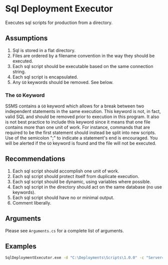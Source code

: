 ﻿# Sql Deployment Executor
Executes sql scripts for production from a directory.

## Assumptions
1. Sql is stored in a flat directory.
1. Files are ordered by a filename convention in the way they should be executed.
1. Each sql script should be executable based on the same connection string.
1. Each sql script is encapsulated.
1. Any ```GO``` keywords should be removed. See below.

### The ```GO``` Keyword
SSMS contains a ```GO``` keyword which allows for a break between two independent statements in the same execution. This keyword is not, in fact, valid SQL and should be removed prior to execution in this program. It also is not best practice to include this keyword since it means that one file contains more than one unit of work. For instance, commands that are required to be the first statement should instead be split into new scripts. Use of the semicolon ";" to indicate a statement's end is encouraged. You will be alerted if the ```GO``` keyword is found and the file will not be executed. 

## Recommendations
1. Each sql script should accomplish one unit of work.
1. Each sql script should protect itself from duplicate execution.
1. Each sql script should be dynamic, using variables where possible.
1. Each sql script in the directory should act on the same database (no use keywords).
1. Each sql script should have no or minimal output.
1. Comment liberally.

## Arguments
Please see ```Arguments.cs``` for a complete list of arguments.

## Examples
```bash
SqlDeploymentExecutor.exe -d "C:\Deployments\Scripts\1.0.0" -c "Server=<SERVER>;UID=<UID>;PWD=<PWD>;Initial Catalog=<DATABASE>;" 
```